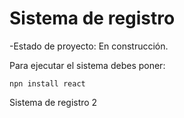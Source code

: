 <h1> Sistema de registro</h1>

-Estado de proyecto: En construcción.


Para ejecutar el sistema debes poner:

````npn install react````

Sistema de registro 2
